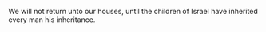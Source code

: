 We will not return unto our houses, until the children of Israel have inherited every man his inheritance.
